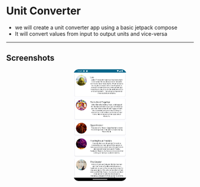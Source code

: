 # Unit Converter
- we will create a unit converter app using a basic jetpack compose
- It will convert values from input to output units and vice-versa
---
## Screenshots
<p align="center">
<img src = "https://raw.githubusercontent.com/abhineshchandra1234/Movies_App_Compose/master/app/src/main/res/drawable/image_resources/news_list.png" height=300px/>
</p>
